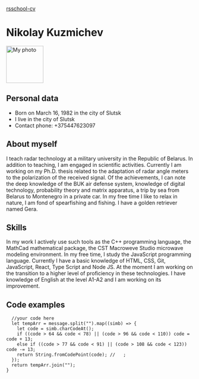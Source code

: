 [rsschool-cv](https://nikolay16031982.github.io/rsschool-cv/cv)
# Nikolay Kuzmichev
<img src="./photo.jpg" width="100px" alt="My photo"/>

## Personal data
* Born on March 16, 1982 in the city of Slutsk
* I live in the city of Slutsk
* Contact phone: +375447623097
## About myself
I teach radar technology at a military university in the Republic of Belarus. In addition to teaching, I am engaged in scientific activities. Currently I am working on my Ph.D. thesis related to the adaptation of radar angle meters to the polarization of the received signal. Of the achievements, I can note the deep knowledge of the BUK air defense system, knowledge of digital technology, probability theory and matrix apparatus, a trip by sea from Belarus to Montenegro in a private car. In my free time I like to relax in nature, I am fond of spearfishing and fishing. I have a golden retriever named Gera.

## Skills
In my work I actively use such tools as the C++ programming language, the MathCad mathematical package, the CST Macroweve Studio microwave modeling environment. In my free time, I study the JavaScript programming language. Currently I have a basic knowledge of HTML, CSS, Git, JavaScript, React, Type Script and Node JS. At the moment I am working on the transition to a higher level of proficiency in these technologies. I have knowledge of English at the level A1-A2 and I am working on its improvement.
  
## Code examples
```function rot13(message){
  //your code here
  let tempArr = message.split("").map((simb) => {
    let code = simb.charCodeAt();
    if ((code > 64 && code < 78) || (code > 96 && code < 110)) code = code + 13;
    else if ((code > 77 && code < 91) || (code > 108 && code < 123)) code -= 13;
    return String.fromCodePoint(code); //   ;
  });
  return tempArr.join("");
}
```
